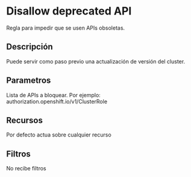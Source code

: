 # Disallow deprecated API

Regla para impedir que se usen APIs obsoletas.

## Descripción

Puede servir como paso previo una actualización de versión del cluster.

## Parametros

Lista de APIs a bloquear. Por ejemplo: authorization.openshift.io/v1/ClusterRole  

## Recursos

Por defecto actua sobre cualquier recurso

## Filtros

No recibe filtros

